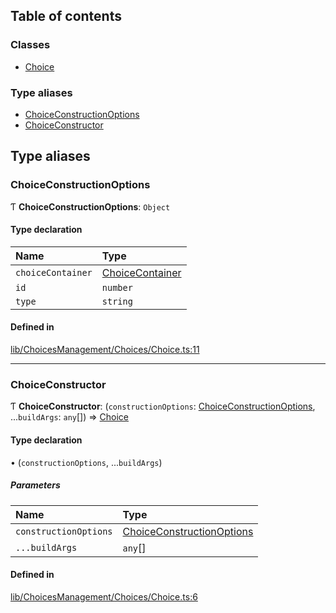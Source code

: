 ## Table of contents

### Classes

- [Choice](../wiki/Class-Choice)

### Type aliases

- [ChoiceConstructionOptions](../wiki/Module-lib/ChoicesManagement/Choices/Choice#choiceconstructionoptions)
- [ChoiceConstructor](../wiki/Module-lib/ChoicesManagement/Choices/Choice#choiceconstructor)

## Type aliases

### ChoiceConstructionOptions

Ƭ **ChoiceConstructionOptions**: `Object`

#### Type declaration

| Name | Type |
| :------ | :------ |
| `choiceContainer` | [ChoiceContainer](../wiki/Class-ChoiceContainer) |
| `id` | `number` |
| `type` | `string` |

#### Defined in

[lib/ChoicesManagement/Choices/Choice.ts:11](https://github.com/P0ulpy/Configurateur-OakAddins/blob/74cfff5/src/lib/ChoicesManagement/Choices/Choice.ts#L11)

___

### ChoiceConstructor

Ƭ **ChoiceConstructor**: (`constructionOptions`: [ChoiceConstructionOptions](../wiki/Module-lib/ChoicesManagement/Choices/Choice#choiceconstructionoptions), ...`buildArgs`: `any`[]) => [Choice](../wiki/Class-Choice)

#### Type declaration

• (`constructionOptions`, ...`buildArgs`)

##### Parameters

| Name | Type |
| :------ | :------ |
| `constructionOptions` | [ChoiceConstructionOptions](../wiki/Module-lib/ChoicesManagement/Choices/Choice#choiceconstructionoptions) |
| `...buildArgs` | `any`[] |

#### Defined in

[lib/ChoicesManagement/Choices/Choice.ts:6](https://github.com/P0ulpy/Configurateur-OakAddins/blob/74cfff5/src/lib/ChoicesManagement/Choices/Choice.ts#L6)

